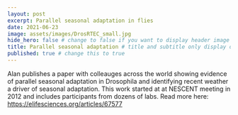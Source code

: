 ```yaml
---
layout: post
excerpt: Parallel seasonal adaptation in flies
date: 2021-06-23
image: assets/images/DrosRTEC_small.jpg
hide_hero: false # change to false if you want to display header image
title: Parallel seasonal adaptation # title and subtitle only display on hero
published: true # change this to true
---
```

Alan publishes a paper with colleauges across the world showing evidence of parallel seasonal adaptation in Drosophila and identifying recent weather a driver of seasonal adaptation. This work started at at NESCENT meeting in 2012 and includes participants from dozens of labs. Read more here: https://elifesciences.org/articles/67577
